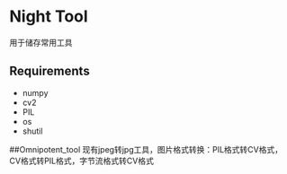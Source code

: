 # Night Tool
用于储存常用工具

## Requirements
* numpy
* cv2
* PIL
* os
* shutil

##Omnipotent_tool
现有jpeg转jpg工具，图片格式转换：PIL格式转CV格式，CV格式转PIL格式，字节流格式转CV格式
